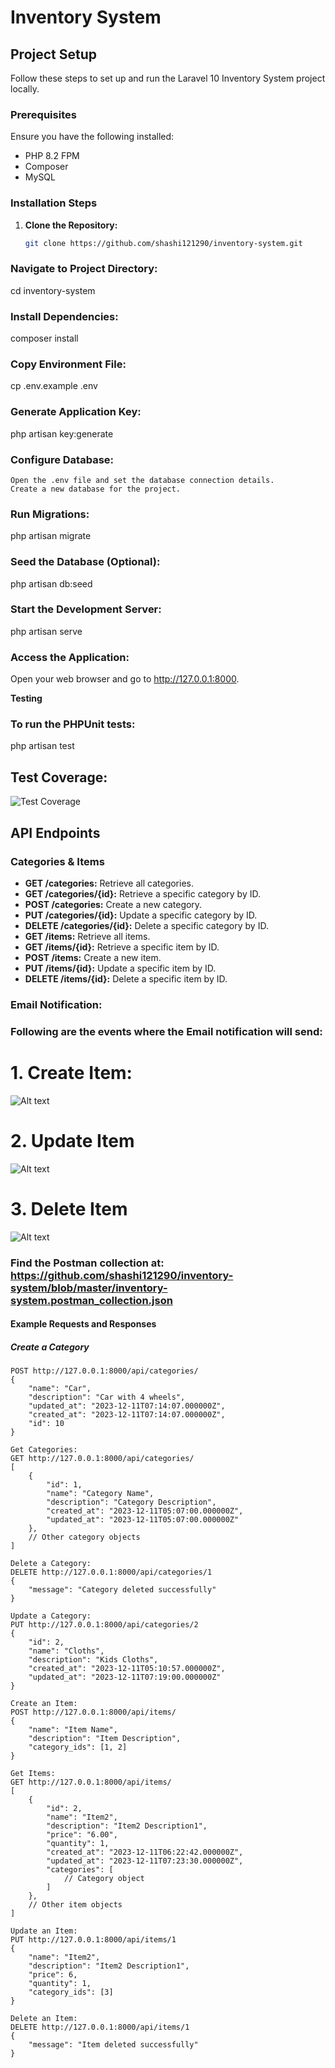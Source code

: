 # Inventory System

## Project Setup

Follow these steps to set up and run the Laravel 10 Inventory System project locally.

### Prerequisites

Ensure you have the following installed:

- PHP 8.2 FPM
- Composer
- MySQL

### Installation Steps

1. **Clone the Repository:**
   ```bash
   git clone https://github.com/shashi121290/inventory-system.git

### Navigate to Project Directory:
cd inventory-system

### Install Dependencies:
composer install

### Copy Environment File:
cp .env.example .env

### Generate Application Key:
php artisan key:generate

### Configure Database:
    Open the .env file and set the database connection details.
    Create a new database for the project.

### Run Migrations:
php artisan migrate

### Seed the Database (Optional):
php artisan db:seed

### Start the Development Server:
php artisan serve

### Access the Application:
Open your web browser and go to http://127.0.0.1:8000.

**Testing**

### To run the PHPUnit tests:

php artisan test

## Test Coverage:
![Test Coverage](https://github.com/shashi121290/inventory-system/assets/153260639/7e0f105d-d3cc-4957-b77d-d156e79bbd75)

## API Endpoints

### Categories & Items

- **GET /categories:** Retrieve all categories.
- **GET /categories/{id}:** Retrieve a specific category by ID.
- **POST /categories:** Create a new category.
- **PUT /categories/{id}:** Update a specific category by ID.
- **DELETE /categories/{id}:** Delete a specific category by ID.
- **GET /items:** Retrieve all items.
- **GET /items/{id}:** Retrieve a specific item by ID.
- **POST /items:** Create a new item.
- **PUT /items/{id}:** Update a specific item by ID.
- **DELETE /items/{id}:** Delete a specific item by ID.

### Email Notification:
### Following are the events where the Email notification will send:
# 1. Create Item:
![Alt text](image.png)
# 2. Update Item
![Alt text](image-1.png)
# 3. Delete Item
![Alt text](image-2.png)


### Find the Postman collection at: https://github.com/shashi121290/inventory-system/blob/master/inventory-system.postman_collection.json

#### Example Requests and Responses

##### Create a Category

```http
POST http://127.0.0.1:8000/api/categories/
{
    "name": "Car",
    "description": "Car with 4 wheels",
    "updated_at": "2023-12-11T07:14:07.000000Z",
    "created_at": "2023-12-11T07:14:07.000000Z",
    "id": 10
}

Get Categories:
GET http://127.0.0.1:8000/api/categories/
[
    {
        "id": 1,
        "name": "Category Name",
        "description": "Category Description",
        "created_at": "2023-12-11T05:07:00.000000Z",
        "updated_at": "2023-12-11T05:07:00.000000Z"
    },
    // Other category objects
]

Delete a Category:
DELETE http://127.0.0.1:8000/api/categories/1
{
    "message": "Category deleted successfully"
}

Update a Category:
PUT http://127.0.0.1:8000/api/categories/2
{
    "id": 2,
    "name": "Cloths",
    "description": "Kids Cloths",
    "created_at": "2023-12-11T05:10:57.000000Z",
    "updated_at": "2023-12-11T07:19:00.000000Z"
}

Create an Item:
POST http://127.0.0.1:8000/api/items/
{
    "name": "Item Name",
    "description": "Item Description",
    "category_ids": [1, 2]
}

Get Items:
GET http://127.0.0.1:8000/api/items/
[
    {
        "id": 2,
        "name": "Item2",
        "description": "Item2 Description1",
        "price": "6.00",
        "quantity": 1,
        "created_at": "2023-12-11T06:22:42.000000Z",
        "updated_at": "2023-12-11T07:23:30.000000Z",
        "categories": [
            // Category object
        ]
    },
    // Other item objects
]

Update an Item:
PUT http://127.0.0.1:8000/api/items/1
{
    "name": "Item2",
    "description": "Item2 Description1",
    "price": 6,
    "quantity": 1,
    "category_ids": [3]
}

Delete an Item:
DELETE http://127.0.0.1:8000/api/items/1
{
    "message": "Item deleted successfully"
}
